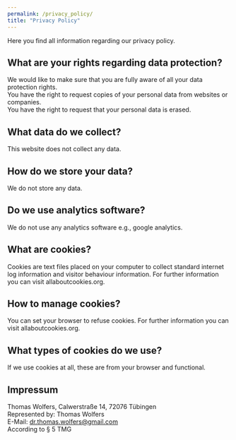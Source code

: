 ```yaml
---
permalink: /privacy_policy/
title: "Privacy Policy"
---
```


Here you find all information regarding our privacy policy.

## What are your rights regarding data protection?
We would like to make sure that you are fully aware of all your data protection rights.
<br> You have the right to request copies of your personal data from websites or companies.
<br> You have the right to request that your personal data is erased.

## What data do we collect?
This website does not collect any data.

## How do we store your data?
We do not store any data.

## Do we use analytics software?
We do not use any analytics software e.g., google analytics. 

## What are cookies?
Cookies are text files placed on your computer to collect standard internet log information and visitor behaviour information. For further information you can visit allaboutcookies.org.

## How to manage cookies?
You can set your browser to refuse cookies. For further information you can visit allaboutcookies.org.

## What types of cookies do we use?
If we use cookies at all, these are from your browser and functional.

## Impressum 

Thomas Wolfers,
Calwerstraße 14, 
72076 Tübingen
<br> 
Represented by:
Thomas Wolfers
<br> 
E-Mail: dr.thomas.wolfers@gmail.com
<br> 
According to § 5 TMG

